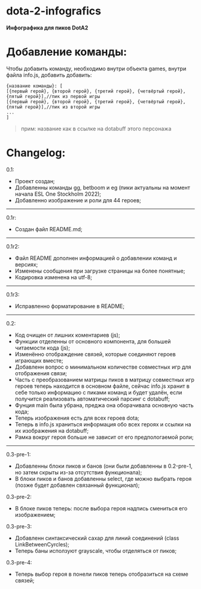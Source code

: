 # dota-2-infografics

**Инфографика для пиков DotA2**

# Добавление команды:
Чтобы добавить команду, необходимо внутри объекта games, внутри файла info.js, добавить добавить:  

    {название команды}: [  
    [{первый герой}, {второй герой}, {третий герой}, {четвёртый герой}, {пятый герой}],//пик из первой игры  
    [{первый герой}, {второй герой}, {третий герой}, {четвёртый герой}, {пятый герой}],//пик из второй игры  
    ...  
    ]  

>прим: название как в ссылке на dotabuff этого персонажа

# Changelog:
0.1:

 - Проект создан;
 - Добавленны команды gg, betboom и eg (пики актуальны на момент начала ESL One Stockholm 2022);
 - Добавленно изображение и роли для 44 героев;

---

0.1r:

 - Создан файл README.md;

---

0.1r2:

 - Файл README дополнен информацией о добавлении команд и версиях;
 - Изменены сообщения при загрузке страницы на более понятные;
 - Кодировка изменена на utf-8;

---

0.1r3:

 - Исправленно форматирование в README;

---

0.2:

 - Код очищен от лишних коментариев (js);
 - Функции отделенны от основного компонента, для большей читаемости кода (js);
 - Изменённо отображдение связей, которые соединяют героев играющих вместе;
 - Добавленн вопрос о минимальном количестве совместных игр для отображения связи;
 - Часть с преобразованием матрицы пиков в матрицу совместных игр героев теперь находится в основном файле, сейчас info.js хранит в себе только информацию с пиками команд и будет удалён, если получится реализовать автоматический парсинг с dotabuff;
 - Фунция main была убрана, преджа она оборачивала основную часть кода;
 - Теперь изображения есть для всех героев dota;
 - Теперь в info.js храниться информация обо всех героях и ссылки на их изображения на dotabuff;
 - Рамка вокруг героя больше не зависит от его предпологаемой роли;

---

0.3-pre-1:

 - Добавленны блоки пиков и банов (они были добавленны в 0.2-pre-1, но затем скрыты из-за отсутствия функционала);
 - В блоки пиков и банов добавленны select, где можно выбрать героя (позже будет добавлен связанный функционал);

0.3-pre-2:

 - В блоке пиков теперь: после выбора героя надпись смениться его изображением;

0.3-pre-3:

 - Добавленн синтаксический сахар для линий соединений (class LinkBetweenCyrcles);
 - Теперь баны исползуют grayscale, чтобы отделяться от пиков;

0.3-pre-4:

 - Теперь выбор героя в понели пиков теперь отобразиться на схеме связей;
